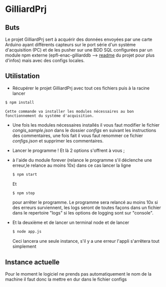 # GilliardPrj

## Buts
Le projet GilliardPrj sert à acquérir des données envoyées par une carte Arduino ayant différents 
capteurs sur le port série d'un systéme d'acquisition (PC) et de les pusher sur une BDD SQL configurées 
par un module npm externe (epfl-enac-gilliarddb --> [readme](https://github.com/epfl-enacit2/epfl-enac-GilliardDB "Lien vers le github epfl-enac-GilliardDB") du projet pour plus d'infos) mais avec des configs locales.

## Utilistation
* Récupérer le projet GilliardPrj avec tout ces fichiers puis à la racine lancer 
```bash
$ npm install
```
    Cette commande va installer les modules nécessaires au bon fonctionnement du systéme d'acquisition.

* Une fois les modules nécessaires installés il vous faut modifier le fichier *congis_sample.json* dans le dossier *configs* en suivant les instructions des commentaires, une fois fait il vous faut renommer ce fichier *configs.json* et supprimer les commentaires.

* Lancer le programme ! Et là 2 options s'offrent à vous ;

 *  à l'aide du module forever (relance le programme  s'il déclenche une erreur,le relance au moins 10x) dans ce cas lancer la ligne 
    ```bash
    $ npm start
    ```
    Et 
    ```bash
    $ npm stop
    ```
    pour arrêter le programme. Le programme sera relancé au moins 10x si des erreurs surviennent, les logs seront de toutes façons dans un fichier dans le repertoire "logs" si les options de logging sont sur "console".

 *  Et la deuxième et de lancer un terminal node et de lancer
    ```bash
    $ node app.js
    ```
    Ceci lancera une seule instance, s'il y a une erreur l'appli s'arrêtera tout simplement

## Instance actuelle

Pour le moment le logiciel ne prends pas automatiquement le nom de la machine il faut donc la mettre en dur dans le fichier configs